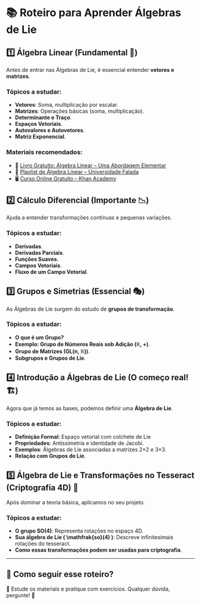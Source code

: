 # 📚 Roteiro para Aprender Álgebras de Lie

## **1️⃣ Álgebra Linear** (Fundamental 🚀)
Antes de entrar nas Álgebras de Lie, é essencial entender **vetores e matrizes**.

### **Tópicos a estudar:**
- **Vetores**: Soma, multiplicação por escalar.
- **Matrizes**: Operações básicas (soma, multiplicação).
- **Determinante e Traço**.
- **Espaços Vetoriais**.
- **Autovalores e Autovetores**.
- **Matriz Exponencial**.

### **Materiais recomendados:**
- 📖 [Livro Gratuito: Álgebra Linear – Uma Abordagem Elementar](https://www.dm.ufscar.br/profs/crispim/downloads/Livro_AlgebraLinear_Antonio.pdf)
- 🎥 [Playlist de Álgebra Linear – Universidade Falada](https://www.youtube.com/playlist?list=PLxdnSsBqCrrEXxlXGBtgtua5UvN5V64vY)
- 🖥️ [Curso Online Gratuito – Khan Academy](https://pt.khanacademy.org/math/linear-algebra)

## **2️⃣ Cálculo Diferencial** (Importante 📉)
Ajuda a entender transformações contínuas e pequenas variações.

### **Tópicos a estudar:**
- **Derivadas**.
- **Derivadas Parciais**.
- **Funções Suaves**.
- **Campos Vetoriais**.
- **Fluxo de um Campo Vetorial**.

## **3️⃣ Grupos e Simetrias** (Essencial 🎭)
As Álgebras de Lie surgem do estudo de **grupos de transformação**.

### **Tópicos a estudar:**
- **O que é um Grupo?**
- **Exemplo: Grupo de Números Reais sob Adição (ℝ, +)**.
- **Grupo de Matrizes (GL(n, ℝ))**.
- **Subgrupos e Grupos de Lie**.

## **4️⃣ Introdução a Álgebras de Lie** (O começo real! 🏗️)
Agora que já temos as bases, podemos definir uma **Álgebra de Lie**.

### **Tópicos a estudar:**
- **Definição Formal**: Espaço vetorial com colchete de Lie 
- **Propriedades**: Antissimetria e identidade de Jacobi.
- **Exemplos**: Álgebras de Lie associadas a matrizes 2×2 e 3×3.
- **Relação com Grupos de Lie**.

## **5️⃣ Álgebra de Lie e Transformações no Tesseract (Criptografia 4D) 🧩**
Após dominar a teoria básica, aplicamos no seu projeto.

### **Tópicos a estudar:**
- **O grupo SO(4)**: Representa rotações no espaço 4D.
- **Sua álgebra de Lie \( \mathfrak{so}(4) \)**: Descreve infinitesimais rotações do tesseract.
- **Como essas transformações podem ser usadas para criptografia**.

---
## **📌 Como seguir esse roteiro?**
📖 Estude os materiais e pratique com exercícios. Qualquer dúvida, pergunte! 🚀
